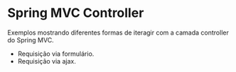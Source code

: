 Spring MVC Controller
=====================

Exemplos mostrando diferentes formas de iteragir com a camada controller do Spring MVC.

* Requisição via formulário.
* Requisição via ajax.
